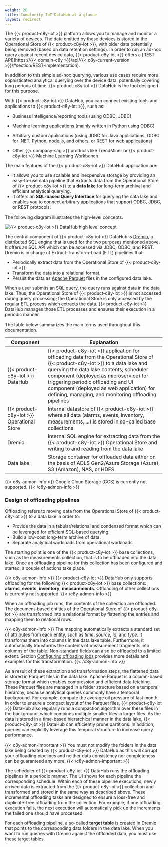 ```yaml
---
weight: 20
title: Cumulocity IoT DataHub at a glance
layout: redirect
---
```


The {{< product-c8y-iot >}} platform allows you to manage and monitor a variety of devices. The data emitted by these devices is stored in the Operational Store of {{< product-c8y-iot >}}, with older data potentially being removed (based on data retention settings). In order to run an ad-hoc query against recent device data, {{< product-c8y-iot >}} offers a [REST API](https://{{< domain-c8y >}}/api/{{< c8y-current-version >}}/#section/REST-implementation).

In addition to this simple ad-hoc querying, various use cases require more sophisticated analytical querying over the device data, potentially covering long periods of time. {{< product-c8y-iot >}} DataHub is the tool designed for this purpose.

With {{< product-c8y-iot >}} DataHub, you can connect existing tools and applications to {{< product-c8y-iot >}}, such as:

* Business Intelligence/reporting tools (using ODBC, JDBC)

* Machine learning applications (mainly written in Python using ODBC)

* Arbitrary custom applications (using JDBC for Java applications, ODBC for .NET, Python, node.js, and others, or REST for [web applications](/concepts/applications/#web-applications))

* Other {{< company-sag >}} products like TrendMiner or {{< product-c8y-iot >}} Machine Learning Workbench

The main features of the {{< product-c8y-iot >}} DataHub application are:

* It allows you to use scalable and inexpensive storage by providing an easy-to-use data pipeline that extracts data from the Operational Store of {{< product-c8y-iot >}} to a **data lake** for long-term archival and efficient analytical querying.
* It offers an **SQL-based Query Interface** for querying the data lake and enables you to connect arbitrary applications that support ODBC, JDBC, or REST protocols.

The following diagram illustrates the high-level concepts.

<img src="/images/datahub-guide/datahub-highlevel-concept.png" alt="{{< product-c8y-iot >}} DataHub high level concept"  style="max-width: 100%">

The central component of {{< product-c8y-iot >}} DataHub is [Dremio](https://www.dremio.com), a distributed SQL engine that is used for the two purposes mentioned above. It offers an SQL API which can be accessed via JDBC, ODBC, and REST. Dremio is in charge of Extract-Transform-Load (ETL) pipelines that:

* Periodically extract data from the Operational Store of {{< product-c8y-iot >}}.
* Transform the data into a relational format.
* Persist the data as [Apache Parquet](https://parquet.apache.org/) files in the configured data lake.

When a user submits an SQL query, the query runs against data in the data lake. Thus, the Operational Store of {{< product-c8y-iot >}} is not accessed during query processing; the Operational Store is only accessed by the regular ETL process which extracts the data. {{< product-c8y-iot >}} DataHub manages those ETL processes and ensures their execution in a periodic manner.

The table below summarizes the main terms used throughout this documentation.

| Component | Explanation |
| ---  | ---         |
| {{< product-c8y-iot >}} DataHub | {{< product-c8y-iot >}} application for offloading data from the Operational Store of {{< product-c8y-iot >}} to a data lake and querying the data lake contents; scheduler component (deployed as microservice) for triggering periodic offloading and UI component (deployed as web application) for defining, managing, and monitoring offloading pipelines
| {{< product-c8y-iot >}} Operational Store | Internal datastore of {{< product-c8y-iot >}} where all data (alarms, events, inventory, measurements, ...) is stored in so-called base collections
| Dremio | Internal SQL engine for extracting data from the {{< product-c8y-iot >}} Operational Store and writing to and reading from the data lake
| Data lake | Storage container for offloaded data either on the basis of ADLS Gen2/Azure Storage (Azure), S3 (Amazon), NAS, or HDFS

{{< c8y-admon-info >}}
Google Cloud Storage (GCS) is currently not supported.
{{< /c8y-admon-info >}}

### Design of offloading pipelines

Offloading refers to moving data from the Operational Store of {{< product-c8y-iot >}} to a data lake in order to:

* Provide the data in a tabular/relational and condensed format which can be leveraged for efficient SQL-based querying.
* Build a low-cost long-term archive of data.
* Separate analytical workloads from operational workloads.

The starting point is one of the {{< product-c8y-iot >}} base collections, such as the measurements collection, that is to be offloaded into the data lake. Once an offloading pipeline for this collection has been configured and started, a couple of actions take place.

{{< c8y-admon-info >}}
{{< product-c8y-iot >}} DataHub only supports offloading for the following {{< product-c8y-iot >}} base collections: **alarms**, **events**, **inventory**, **measurements**. Offloading of other collections is currently not supported.
{{< /c8y-admon-info >}}

When an offloading job runs, the contents of the collection are offloaded. The document-based entities of the Operational Store of {{< product-c8y-iot >}} are transformed into a relational format by flattening the entries and mapping them to relational rows.

{{< c8y-admon-info >}}
The mapping automatically extracts a standard set of attributes from each entity, such as *time*, *source*, *id*, and *type*. It transforms them into columns in the data lake table. Furthermore, it automatically transforms the contents of measurement fragments into columns of the table. Non-standard fields can also be offloaded to a limited extent. Section [Configuring offloading jobs](/datahub/working-with-datahub/#configuring-offloading-jobs) provides more details and examples for this transformation.
{{< /c8y-admon-info >}}

As a result of these extraction and transformation steps, the flattened data is stored in Parquet files in the data lake. Apache Parquet is a column-based storage format which enables compression and efficient data fetching. These Parquet files are managed in a folder structure based on a temporal hierarchy, because analytical queries commonly have a temporal background. For example, compute the average oil pressure of last month. In order to ensure a compact layout of the Parquet files, {{< product-c8y-iot >}} DataHub also regularly runs a compaction algorithm over these files in the background, which combines multiple smaller files in larger files. As the data is stored in a time-based hierarchical manner in the data lake, {{< product-c8y-iot >}} DataHub can efficiently prune partitions. In addition, queries can explicitly leverage this temporal structure to increase query performance.

{{< c8y-admon-important >}}
You must not modify the folders in the data lake being created by {{< product-c8y-iot >}} DataHub as this will corrupt your offloading pipelines and neither data consistency nor completeness can be guaranteed any more.
{{< /c8y-admon-important >}}

The scheduler of {{< product-c8y-iot >}} DataHub runs the offloading pipelines in a periodic manner. The UI shows for each pipeline the corresponding schedule. Within each of these pipeline executions, newly arrived data is extracted from the {{< product-c8y-iot >}} collection and transformed and stored in the same way as described above. These incremental offloading tasks are designed to ensure a loss-free and duplicate-free offloading from the collection. For example, if one offloading execution fails, the next execution will automatically pick up the increments the failed one should have processed.

For each offloading pipeline, a so-called **target table** is created in Dremio that points to the corresponding data folders in the data lake. When you want to run queries with Dremio against the offloaded data, you must use these target tables.
